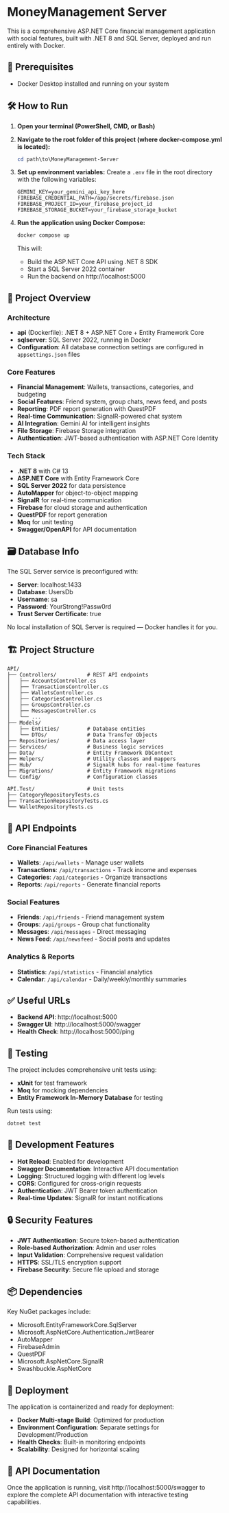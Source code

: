 # MoneyManagement Server

This is a comprehensive ASP.NET Core financial management application with social features, built with .NET 8 and SQL Server, deployed and run entirely with Docker.

## 🚀 Prerequisites

- Docker Desktop installed and running on your system

## 🛠️ How to Run

1. **Open your terminal (PowerShell, CMD, or Bash)**

2. **Navigate to the root folder of this project (where docker-compose.yml is located):**
   ```powershell
   cd path\to\MoneyManagement-Server
   ```

3. **Set up environment variables:**
   Create a `.env` file in the root directory with the following variables:
   ```env
   GEMINI_KEY=your_gemini_api_key_here
   FIREBASE_CREDENTIAL_PATH=/app/secrets/firebase.json
   FIREBASE_PROJECT_ID=your_firebase_project_id
   FIREBASE_STORAGE_BUCKET=your_firebase_storage_bucket
   ```

4. **Run the application using Docker Compose:**
   ```powershell
   docker compose up
   ```

   This will:
   - Build the ASP.NET Core API using .NET 8 SDK
   - Start a SQL Server 2022 container
   - Run the backend on http://localhost:5000

## 📂 Project Overview

### Architecture
- **api** (Dockerfile): .NET 8 + ASP.NET Core + Entity Framework Core
- **sqlserver**: SQL Server 2022, running in Docker
- **Configuration**: All database connection settings are configured in `appsettings.json` files

### Core Features
- **Financial Management**: Wallets, transactions, categories, and budgeting
- **Social Features**: Friend system, group chats, news feed, and posts
- **Reporting**: PDF report generation with QuestPDF
- **Real-time Communication**: SignalR-powered chat system
- **AI Integration**: Gemini AI for intelligent insights
- **File Storage**: Firebase Storage integration
- **Authentication**: JWT-based authentication with ASP.NET Core Identity

### Tech Stack
- **.NET 8** with C# 13
- **ASP.NET Core** with Entity Framework Core
- **SQL Server 2022** for data persistence
- **AutoMapper** for object-to-object mapping
- **SignalR** for real-time communication
- **Firebase** for cloud storage and authentication
- **QuestPDF** for report generation
- **Moq** for unit testing
- **Swagger/OpenAPI** for API documentation

## 🗃️ Database Info

The SQL Server service is preconfigured with:
- **Server**: localhost:1433
- **Database**: UsersDb
- **Username**: sa
- **Password**: YourStrong!Passw0rd
- **Trust Server Certificate**: true

No local installation of SQL Server is required — Docker handles it for you.

## 🏗️ Project Structure

```
API/
├── Controllers/          # REST API endpoints
│   ├── AccountsController.cs
│   ├── TransactionsController.cs
│   ├── WalletsController.cs
│   ├── CategoriesController.cs
│   ├── GroupsController.cs
│   ├── MessagesController.cs
│   └── ...
├── Models/
│   ├── Entities/         # Database entities
│   └── DTOs/             # Data Transfer Objects
├── Repositories/         # Data access layer
├── Services/             # Business logic services
├── Data/                 # Entity Framework DbContext
├── Helpers/              # Utility classes and mappers
├── Hub/                  # SignalR hubs for real-time features
├── Migrations/           # Entity Framework migrations
└── Config/               # Configuration classes

API.Test/                 # Unit tests
├── CategoryRepositoryTests.cs
├── TransactionRepositoryTests.cs
└── WalletRepositoryTests.cs
```

## 🔑 API Endpoints

### Core Financial Features
- **Wallets**: `/api/wallets` - Manage user wallets
- **Transactions**: `/api/transactions` - Track income and expenses
- **Categories**: `/api/categories` - Organize transactions
- **Reports**: `/api/reports` - Generate financial reports

### Social Features
- **Friends**: `/api/friends` - Friend management system
- **Groups**: `/api/groups` - Group chat functionality
- **Messages**: `/api/messages` - Direct messaging
- **News Feed**: `/api/newsfeed` - Social posts and updates

### Analytics & Reports
- **Statistics**: `/api/statistics` - Financial analytics
- **Calendar**: `/api/calendar` - Daily/weekly/monthly summaries

## ✅ Useful URLs

- **Backend API**: http://localhost:5000
- **Swagger UI**: http://localhost:5000/swagger
- **Health Check**: http://localhost:5000/ping

## 🧪 Testing

The project includes comprehensive unit tests using:
- **xUnit** for test framework
- **Moq** for mocking dependencies
- **Entity Framework In-Memory Database** for testing

Run tests using:
```powershell
dotnet test
```

## 🔧 Development Features

- **Hot Reload**: Enabled for development
- **Swagger Documentation**: Interactive API documentation
- **Logging**: Structured logging with different log levels
- **CORS**: Configured for cross-origin requests
- **Authentication**: JWT Bearer token authentication
- **Real-time Updates**: SignalR for instant notifications

## 🔒 Security Features

- **JWT Authentication**: Secure token-based authentication
- **Role-based Authorization**: Admin and user roles
- **Input Validation**: Comprehensive request validation
- **HTTPS**: SSL/TLS encryption support
- **Firebase Security**: Secure file upload and storage

## 📦 Dependencies

Key NuGet packages include:
- Microsoft.EntityFrameworkCore.SqlServer
- Microsoft.AspNetCore.Authentication.JwtBearer
- AutoMapper
- FirebaseAdmin
- QuestPDF
- Microsoft.AspNetCore.SignalR
- Swashbuckle.AspNetCore

## 🚀 Deployment

The application is containerized and ready for deployment:
- **Docker Multi-stage Build**: Optimized for production
- **Environment Configuration**: Separate settings for Development/Production
- **Health Checks**: Built-in monitoring endpoints
- **Scalability**: Designed for horizontal scaling

## 📄 API Documentation

Once the application is running, visit http://localhost:5000/swagger to explore the complete API documentation with interactive testing capabilities.
